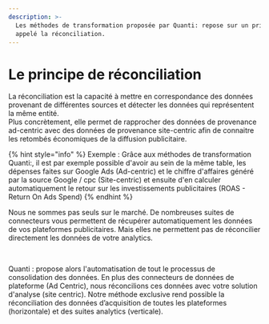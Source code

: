 ```yaml
---
description: >-
  Les méthodes de transformation proposée par Quanti: repose sur un principe
  appelé la réconciliation.
---
```


# Le principe de réconciliation

La réconciliation est la capacité à mettre en correspondance des données provenant de différentes sources et détecter les données qui représentent la même entité.\
Plus concrètement, elle permet de rapprocher des données de provenance ad-centric avec des données de provenance site-centric afin de connaitre les retombés économiques de la diffusion publicitaire.

{% hint style="info" %}
Exemple : Grâce aux méthodes de transformation Quanti:, il est par exemple possible d'avoir au sein de la même table, les dépenses faites sur Google Ads (Ad-centric) et le chiffre d'affaires généré par la source Google / cpc (Site-centric) et ensuite d'en calculer automatiquement le retour sur les investissements publicitaires (ROAS - Return On Ads Spend)
{% endhint %}

Nous ne sommes pas seuls sur le marché. De nombreuses suites de connecteurs vous permettent de récupérer automatiquement les données de vos plateformes publicitaires. Mais elles ne permettent pas de réconcilier directement les données de votre analytics.

<figure><img src="../.gitbook/assets/Capture d’écran 2024-04-09 à 16.28.01.png" alt=""><figcaption></figcaption></figure>

Quanti : propose alors l'automatisation de tout le processus de consolidation des données. En plus des connecteurs de données de plateforme (Ad Centric), nous réconcilions ces données avec votre solution d'analyse (site centric). Notre méthode exclusive rend possible la réconciliation des données d’acquisition de toutes les plateformes (horizontale) et des suites analytics (verticale).

<figure><img src="../.gitbook/assets/Capture d’écran 2024-04-09 à 16.46.37.png" alt=""><figcaption></figcaption></figure>
